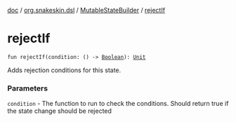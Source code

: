 [doc](../../index.md) / [org.snakeskin.dsl](../index.md) / [MutableStateBuilder](index.md) / [rejectIf](./reject-if.md)

# rejectIf

`fun rejectIf(condition: () -> `[`Boolean`](https://kotlinlang.org/api/latest/jvm/stdlib/kotlin/-boolean/index.html)`): `[`Unit`](https://kotlinlang.org/api/latest/jvm/stdlib/kotlin/-unit/index.html)

Adds rejection conditions for this state.

### Parameters

`condition` - The function to run to check the conditions.  Should return true if the state change should be rejected